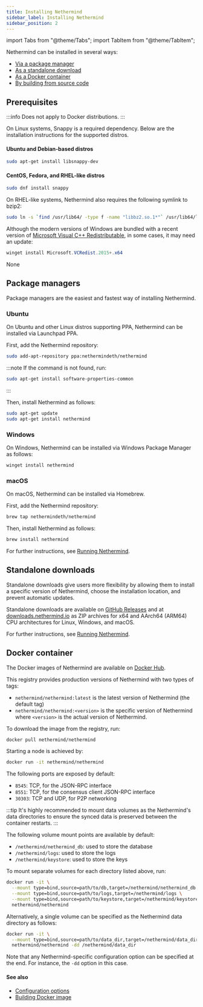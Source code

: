 ```yaml
---
title: Installing Nethermind
sidebar_label: Installing Nethermind
sidebar_position: 2
---
```


import Tabs from "@theme/Tabs";
import TabItem from "@theme/TabItem";

Nethermind can be installed in several ways:

- [Via a package manager](#package-managers)
- [As a standalone download](#standalone-downloads)
- [As a Docker container](#docker-container)
- [By building from source code](../developers/building-from-source.md)

## Prerequisites
:::info
Does not apply to Docker distributions.
:::

<Tabs groupId="os">
<TabItem value="linux" label="Linux">

On Linux systems, Snappy is a required dependency. Below are the installation instructions for the supported distros.

#### Ubuntu and Debian-based distros

```bash
sudo apt-get install libsnappy-dev
```

#### CentOS, Fedora, and RHEL-like distros

```bash
sudo dnf install snappy
```

On RHEL-like systems, Nethermind also requires the following symlink to bzip2:

```bash
sudo ln -s `find /usr/lib64/ -type f -name "libbz2.so.1*"` /usr/lib64/libbz2.so.1.0
```

</TabItem>
<TabItem value="windows" label="Windows">

Although the modern versions of Windows are bundled with a recent version of [Microsoft Visual C++ Redistributable](https://aka.ms/vcredist), in some cases, it may need an update:

```powershell
winget install Microsoft.VCRedist.2015+.x64
```

</TabItem>
<TabItem value="macos" label="macOS">None</TabItem>
</Tabs>

## Package managers

Package managers are the easiest and fastest way of installing Nethermind.

### Ubuntu

On Ubuntu and other Linux distros supporting PPA, Nethermind can be installed via Launchpad PPA.

First, add the Nethermind repository:

```bash
sudo add-apt-repository ppa:nethermindeth/nethermind
```

:::note
If the command is not found, run:

```bash
sudo apt-get install software-properties-common
```
:::

Then, install Nethermind as follows:

```bash
sudo apt-get update
sudo apt-get install nethermind
```

### Windows

On Windows, Nethermind can be installed via Windows Package Manager as follows:

```powershell
winget install nethermind
```

### macOS

On macOS, Nethermind can be installed via Homebrew.

First, add the Nethermind repository:

```sh
brew tap nethermindeth/nethermind
```

Then, install Nethermind as follows:

```sh
brew install nethermind
```

For further instructions, see [Running Nethermind](../02-fundamentals/01-running-nethermind/running-the-client.md).

## Standalone downloads

Standalone downloads give users more flexibility by allowing them to install a specific version of Nethermind, choose the installation location, and prevent automatic updates.

Standalone downloads are available on [GitHub Releases](https://github.com/NethermindEth/nethermind/releases) and at [downloads.nethermind.io](https://downloads.nethermind.io) as ZIP archives for x64 and AArch64 (ARM64) CPU architectures for Linux, Windows, and macOS.

For further instructions, see [Running Nethermind](../02-fundamentals/01-running-nethermind/running-the-client.md).

## Docker container

The Docker images of Nethermind are available on [Docker Hub](https://hub.docker.com/r/nethermind/nethermind).

This registry provides production versions of Nethermind with two types of tags:

- `nethermind/nethermind:latest` is the latest version of Nethermind (the default tag)
- `nethermind/nethermind:<version>` is the specific version of Nethermind where `<version>` is the actual version of Nethermind.

To download the image from the registry, run:

```bash
docker pull nethermind/nethermind
```

Starting a node is achieved by:

```bash
docker run -it nethermind/nethermind
```

The following ports are exposed by default:

- `8545`: TCP, for the JSON-RPC interface
- `8551`: TCP, for the consensus client JSON-RPC interface
- `30303`: TCP and UDP, for P2P networking

:::tip
It's highly recommended to mount data volumes as the Nethermind's data directories to ensure the synced data is preserved between the container restarts.
:::

The following volume mount points are available by default:

- `/nethermind/nethermind_db`: used to store the database
- `/nethermind/logs`: used to store the logs
- `/nethermind/keystore`: used to store the keys

To mount separate volumes for each directory listed above, run:

```bash
docker run -it \
  --mount type=bind,source=path/to/db,target=/nethermind/nethermind_db \
  --mount type=bind,source=path/to/logs,target=/nethermind/logs \
  --mount type=bind,source=path/to/keystore,target=/nethermind/keystore \
  nethermind/nethermind
```

Alternatively, a single volume can be specified as the Nethermind data directory as follows:

```bash
docker run -it \
  --mount type=bind,source=path/to/data_dir,target=/nethermind/data_dir \
  nethermind/nethermind -dd /nethermind/data_dir
```

Note that any Nethermind-specific configuration option can be specified at the end. For instance, the `-dd` option in this case.

#### See also

- [Configuration options](../02-fundamentals/04-configuration/README.md)
- [Building Docker image](../developers/building-from-source.md#bulding-docker-image)
